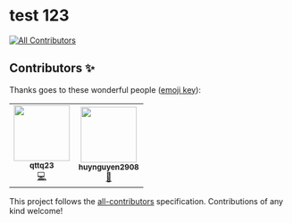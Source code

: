 # test 123
<!-- ALL-CONTRIBUTORS-BADGE:START - Do not remove or modify this section -->
[![All Contributors](https://img.shields.io/badge/all_contributors-2-orange.svg?style=flat-square)](#contributors-)
<!-- ALL-CONTRIBUTORS-BADGE:END -->




## Contributors ✨

Thanks goes to these wonderful people ([emoji key](https://allcontributors.org/docs/en/emoji-key)):

<!-- ALL-CONTRIBUTORS-LIST:START - Do not remove or modify this section -->
<!-- prettier-ignore-start -->
<!-- markdownlint-disable -->
<table>
  <tr>
    <td align="center"><a href="https://github.com/qttq23"><img src="https://avatars.githubusercontent.com/u/50412685?v=4?s=100" width="100px;" alt=""/><br /><sub><b>qttq23</b></sub></a><br /><a href="https://github.com/thangbui1999a/test/commits?author=qttq23" title="Code">💻</a></td>
    <td align="center"><a href="https://github.com/huynguyen2908"><img src="https://avatars.githubusercontent.com/u/25784067?v=4?s=100" width="100px;" alt=""/><br /><sub><b>huynguyen2908</b></sub></a><br /><a href="https://github.com/thangbui1999a/test/commits?author=huynguyen2908" title="Documentation">📖</a></td>
  </tr>
</table>

<!-- markdownlint-restore -->
<!-- prettier-ignore-end -->

<!-- ALL-CONTRIBUTORS-LIST:END -->

This project follows the [all-contributors](https://github.com/all-contributors/all-contributors) specification. Contributions of any kind welcome!